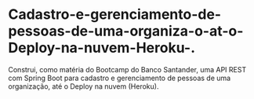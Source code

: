 # Cadastro-e-gerenciamento-de-pessoas-de-uma-organiza-o-at-o-Deploy-na-nuvem-Heroku-.
Construi, como matéria do Bootcamp do Banco Santander, uma API REST com Spring Boot para cadastro e gerenciamento de pessoas de uma organização, até o Deploy na nuvem (Heroku).

